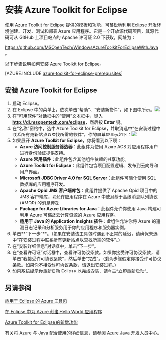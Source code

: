 <properties
	pageTitle="安装 Azure Toolkit for Eclipse"
	description="了解如何安装 Azure Toolkit for Eclipse。"
	services=""
	documentationCenter="java"
	authors="rmcmurray"
	manager="wpickett"
	editor=""/>

<tags
	ms.service="multiple"
    	ms.date="03/28/2016" 
	wacn.date="05/23/2016"/>

<!-- Legacy MSDN URL = https://msdn.microsoft.com/library/azure/hh690946.aspx -->

# 安装 Azure Toolkit for Eclipse #

使用 Azure Toolkit for Eclipse 提供的模板和功能，可轻松地利用 Eclipse 开发环境创建、开发、测试和部署 Azure 应用程序。它是一个开放源代码项目，其源代码可从 GitHub 上项目站点的 Apache 许可证 2.0 下获取，网址为：

<https://github.com/MSOpenTech/WindowsAzureToolkitForEclipseWithJava>。

以下步骤说明如何安装 Azure Toolkit for Eclipse。

[AZURE.INCLUDE [azure-toolkit-for-eclipse-prerequisites](../includes/azure-toolkit-for-eclipse-prerequisites.md)]

## 安装 Azure Toolkit for Eclipse ##

1. 启动 Eclipse。
2. 在 Eclipse 中的菜单上，依次单击“帮助”、“安装新软件”，如下图中所示。<strong></strong><strong></strong>![][ic590123]
3. 在“可用软件”对话框中的“使用”文本框中，键入 <strong>http://dl.msopentech.com/eclipse</strong>，然后按 <strong>Enter</strong> 键。<strong></strong><strong></strong>
4. 在“名称”窗格中，选中 Azure Toolkit for Eclipse，并取消选中“在安装过程中联系所有更新站点以查找所需的软件”。<strong></strong><strong></strong><strong></strong>你的屏幕应显示如下：![][ic719482]
5. 如果展开 <strong>Azure Toolkit for Eclipse</strong>，你将看到以下项：
    * **Azure 访问控制服务筛选器**：此组件为使用 Azure ACS 对应用程序用户进行身份验证提供支持。
    * **Azure 常用插件**：此组件包含其他组件依赖的共享功能。
    * **Azure Toolkit for Eclipse**：此组件包含项目配置逻辑、发布到云向导和用户界面。
    * **Microsoft JDBC Driver 4.0 for SQL Server**：此组件可简化使用 SQL 数据库的应用程序开发。
    * **Apache Qpid JMS 客户端库包**：此组件提供了 Apache Qpid 项目中的 JMS 客户端库，以允许应用程序在 Azure 中使用基于高级消息队列协议 (AMQP) 的消息传送
    * **Package for Azure Libraries for Java**：此组件允许你使用 Java 构建可利用 Azure 可缩放云计算资源的 Azure 应用程序。
    * **适用于 Java 的 Application Insights 插件**：此组件允许你将 Azure 的遥测日志记录和分析服务用于你的应用程序和服务器实例。
6. 单击**“下一步”**。（如果在安装该工具包时遇到不正常的延迟，请确保未选中“在安装过程中联系所有更新站点以查找所需的软件”。）
7. 在“安装详细信息”对话框中，单击“下一步”。
8. 在“查看许可证”对话框中，查看许可协议条款。如果你接受许可协议条款，请单击“我接受许可协议条款”，然后单击“完成”。（剩余步骤假定你接受许可协议条款。如果你不接受许可协议条款，请退出安装过程。）
9. 如果系统提示你重新启动 Eclipse 以完成安装，请单击“立即重新启动”。

## 另请参阅 ##

[适用于 Eclipse 的 Azure 工具包][]

[在 Eclipse 中为 Azure 创建 Hello World 应用程序][]

[Azure Toolkit for Eclipse 的新增功能][]

有关将 Azure 与 Java 配合使用的详细信息，请参阅 [Azure Java 开发人员中心][]。

<!-- URL List -->

[适用于 Eclipse 的 Azure 工具包]: /documentation/articles/azure-toolkit-for-eclipse/
[Azure Java 开发人员中心]: /develop/java/
[在 Eclipse 中为 Azure 创建 Hello World 应用程序]: /documentation/articles/azure-toolkit-for-eclipse-creating-a-hello-world-application/
[Installing the Azure Toolkit for Eclipse]: /documentation/articles/azure-toolkit-for-eclipse-installation/
[Web Platform Installer (WebPI)]: http://go.microsoft.com/fwlink/?LinkID=252838
[Azure Toolkit for Eclipse 的新增功能]: /documentation/articles/azure-toolkit-for-eclipse-whats-new/

<!-- IMG List -->

[ic590123]: ./media/azure-toolkit-for-eclipse-installation/ic590123.png
[ic719482]: ./media/azure-toolkit-for-eclipse-installation/ic719482.png

<!---HONumber=Mooncake_0215_2016-->